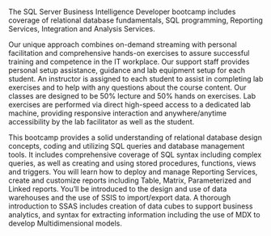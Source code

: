 The SQL Server Business Intelligence Developer bootcamp includes coverage of relational database fundamentals, SQL programming, Reporting Services, Integration and Analysis Services.

Our unique approach combines on-demand streaming with personal facilitation and comprehensive hands-on exercises to assure successful training and competence in the IT workplace. Our support staff provides personal setup assistance, guidance and lab equipment setup for each student. An instructor is assigned to each student to assist in completing lab exercises and to help with any questions about the course content. Our classes are designed to be 50% lecture and 50% hands on exercises. Lab exercises are performed via direct high-speed access to a dedicated lab machine, providing responsive interaction and anywhere/anytime accessibility by the lab facilitator as well as the student.

This bootcamp provides a solid understanding of relational database design concepts, coding and utilizing SQL queries and database management tools. It includes comprehensive coverage of SQL syntax including complex queries, as well as creating and using stored procedures, functions, views and triggers. You will learn how to deploy and manage Reporting Services, create and customize reports including Table, Matrix, Parameterized and Linked reports. You’ll be introduced to the design and use of data warehouses and the use of SSIS to import/export data. A thorough introduction to SSAS includes creation of data cubes to support business analytics, and syntax for extracting information including the use of MDX to develop Multidimensional models.